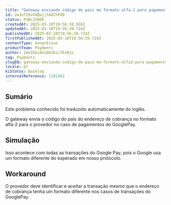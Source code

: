 ```yaml
---
title: "Gateway enviando código de país em formato alfa-2 para pagamentos do GooglePay"
id: 2w3ofI9vXdQwjjtAdChFdD
status: PUBLISHED
createdAt: 2025-03-10T19:56:38.926Z
updatedAt: 2025-03-10T19:56:39.724Z
publishedAt: 2025-03-10T19:56:39.724Z
firstPublishedAt: 2025-03-10T19:56:39.724Z
contentType: knownIssue
productTeam: Payments
author: 2mXZkbi0oi061KicTExNjo
tag: Payments
slugEN: gateway-enviando-codigo-de-pais-em-formato-alfa2-para-pagamentos-do-googlepay
locale: pt
kiStatus: Backlog
internalReference: 1191562
---
```


## Sumário

<div class="alert alert-info">
  <p>Este problema conhecido foi traduzido automaticamente do inglês.</p>
</div>


O gateway envia o código do país do endereço de cobrança no formato alfa-2 para o provedor no caso de pagamentos do GooglePay.

## Simulação


Isso acontece com todas as transações do Google Pay, pois o Google usa um formato diferente do esperado em nosso protocolo.

## Workaround


O provedor deve identificar e aceitar a transação mesmo que o endereço de cobrança tenha um formato diferente nos casos de transações do GooglePay.





